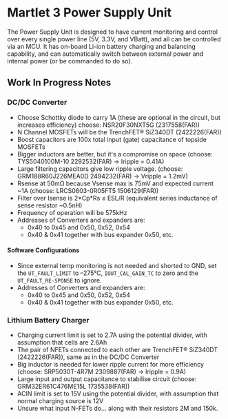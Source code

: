 # Martlet 3 Power Supply Unit

The Power Supply Unit is designed to have current monitoring and control over every single power line (5V, 3.3V, and VBatt), and all can be controlled via an MCU. It has on-board Li-ion battery charging and balancing capability, and can automatically switch between external power and internal power (or be commanded to do so).

## Work In Progress Notes
### DC/DC Converter
- Choose Schottky diode to carry 1A (these are optional in the circuit, but increases efficiency) choose: NSR20F30NXT5G (2317558(FAR))
- N Channel MOSFETs will be the TrenchFET® SiZ340DT (2422226(FAR))
- Boost capacitors are 100x total input (gate) capacitance of topside MOSFETs
- Bigger inductors are better, but it's a compromise on space (choose: TYS5040100M-10 2292532(FAR) -> Iripple = 0.41A)
- Large filtering capacitors give low ripple voltage. (choose: GRM188R60J226MEA0D 2494232(FAR) -> Vripple = 1.2mV)
- Rsense at 50mΩ because Vsense max is 75mV and expected current ~1A (choose: LRCS0603-0R05FT5 1506129(FAR))
- Filter over Isense is 2\*Cp\*Rs ≤ ESL/R (equivalent series inductance of sense resistor ~0.5nH)
- Frequency of operation will be 575kHz
- Addresses of Converters and expanders are:
    - 0x40 to 0x45 and 0x50, 0x52, 0x54
    - 0x40 & 0x41 together with bus expander 0x50, etc.
#### Software Configurations
- Since external temp monitoring is not needed and shorted to GND, set the `UT_FAULT_LIMIT` to –275°C, `IOUT_CAL_GAIN_TC` to zero and the `UT_FAULT_RE-SPONSE` to ignore.
- Addresses of Converters and expanders are:
    - 0x40 to 0x45 and 0x50, 0x52, 0x54
    - 0x40 & 0x41 together with bus expander 0x50, etc.
### Lithium Battery Charger
- Charging current limit is set to 2.7A using the potential divider, with assumption that cells are 2.6Ah
- The pair of NFETs connected to each other are TrenchFET® SiZ340DT (2422226(FAR)), same as in the DC/DC Converter
- Big inductor is needed for lower ripple current for more efficiency (choose: SRP5030T-4R7M 2309887(FAR) -> Iripple = 0.9A)
- Large input and output capacitance to stabilise circuit (choose: GRM32ER61C476ME15L 1735538(FAR))
- ACIN limit is set to 15V using the potential divider, with assumption that normal charging source is 12V
- Unsure what input N-FETs do... along with their resistors 2M and 150k.
